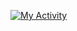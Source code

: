[![My Activity](https://shigure-683956955842.europe-west1.run.app/activity/svg?id=meep)](https://www.joshuadematas.me)
